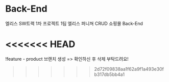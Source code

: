 # Back-End

엘리스 SW트랙 1차 프로젝트 1팀 엘리스 퍼니쳐 CRUD 쇼핑몰 Back-End

<<<<<<< HEAD
=======
!feature - product 브랜치 생성 => 확인하신 후 삭제 부탁드려요!
>>>>>>> 2d72f09838aa1f62a9f1a493e30fb317db5bb4a1
